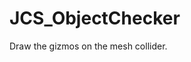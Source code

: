 <div id="content-header">
  <h1>JCS_ObjectChecker</h1>
</div>

<p>
  Draw the gizmos on the mesh collider.
</p>
